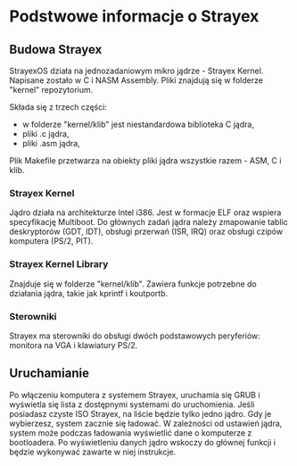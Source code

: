 # Podstwowe informacje o Strayex

## Budowa Strayex

StrayexOS działa na jednozadaniowym mikro jądrze - Strayex Kernel. Napisane zostało w C i NASM Assembly.
Pliki znajdują się w folderze "kernel" repozytorium.

Składa się z trzech części:
- w folderze "kernel/klib" jest niestandardowa biblioteka C jądra,
- pliki .c jądra,
- pliki .asm jądra,

Plik Makefile przetwarza na obiekty pliki jądra wszystkie razem - ASM, C i klib.

### Strayex Kernel

Jądro działa na architekturze Intel i386. Jest w formacje ELF oraz wspiera specyfikację Multiboot.
Do głównych zadań jądra należy zmapowanie tablic deskryptorów (GDT, IDT), obsługi przerwań (ISR, IRQ) oraz obsługi czipów komputera (PS/2, PIT).

### Strayex Kernel Library

Znajduje się w folderze "kernel/klib". Zawiera funkcje potrzebne do działania jądra, takie jak kprintf i koutportb.

### Sterowniki

Strayex ma sterowniki do obsługi dwóch podstawowych peryferiów: monitora na VGA i klawiatury PS/2.

## Uruchamianie

Po włączeniu komputera z systemem Strayex, uruchamia się GRUB i wyświetla się lista z dostępnymi systemami do uruchomienia.
Jeśli posiadasz czyste ISO Strayex, na liście będzie tylko jedno jądro. Gdy je wybierzesz, system zacznie się ładować.
W zależności od ustawień jądra, system może podczas ładowania wyświetlić dane o komputerze z bootloadera.
Po wyświetleniu danych jądro wskoczy do głównej funkcji i będzie wykonywać zawarte w niej instrukcje.
